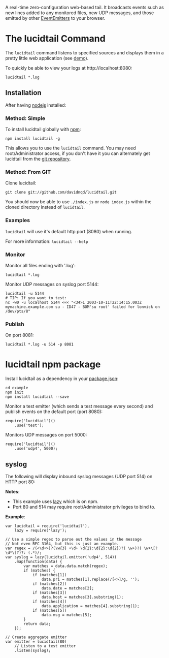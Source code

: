 A real-time zero-configuration web-based tail. It broadcasts events such as
new lines added to any monitored files, new UDP messages, and those emitted by other
[EventEmitters](http://nodejs.org/api/events.html#events_class_events_eventemitter)
to your browser.

The lucidtail Command
===================

The `lucidtail` command listens to specified sources and displays them in a pretty little
web application (see [demo](http://lucidtail.herokuapp.com/)).

To quickly be able to view your logs at http://localhost:8080:

	lucidtail *.log

Installation
------------

After having [nodejs](http://nodejs.org/download/) installed:

### Method: Simple

To install lucidtail globally with [npm](https://www.npmjs.org/package/lucidtail):

	npm install lucidtail -g

This allows you to use the `lucidtail` command. You may need root/Administrator access, if
you don't have it you can alternately get lucidtail from the [git repository](#from-git).

### Method: From GIT

Clone lucidtail:

	git clone git://github.com/davidnqd/lucidtail.git

You should now be able to use `./index.js` or `node index.js` within the cloned directory
instead of `lucidtail`.

### Examples

`lucidtail` will use it's default http port (8080) when running.

For more information: `lucidtail --help`

### Monitor

Monitor all files ending with '.log':

	lucidtail *.log

Monitor UDP messages on syslog port 5144:

	lucidtail -u 5144
	# TIP: If you want to test:
	nc -w0 -u localhost 5144 <<< "<34>1 2003-10-11T22:14:15.003Z mymachine.example.com su - ID47 - BOM'su root' failed for lonvick on /dev/pts/8"

### Publish

On port 8081:

	lucidtail *.log -u 514 -p 8081

lucidtail npm package
=====================

Install lucidtail as a dependency in your [package.json]():

	cd example
	npm init
	npm install lucidtail --save

Monitor a test emitter (which sends a test message every second) and publish events
on the default port (port 8080):

	require('lucidtail')()
		.use('test');

Monitors UDP messages on port 5000:

	require('lucidtail')()
		.use('udp4', 5000);

syslog
------

The following will display inbound syslog messages (UDP port 514) on HTTP port 80:

**Notes**:

 * This example uses [lazy](https://npmjs.org/package/lazy) which is on npm.
 * Port 80 and 514 may require root/Administrator privileges to bind to.

**Example**:

	var lucidtail = require('lucidtail'),
		lazy = require('lazy');

	// Use a simple regex to parse out the values in the message
	// Not even RFC 3164, but this is just an example.
	var regex = /(<\d+>)?(\w{3} +\d+ \d{2}:\d{2}:\d{2})?( \w+)?( \w+\[?\d*\]?)?: (.*)/;
	var syslog = lazy(lucidtail.emitter('udp4', 514))
		.map(function(data) {
			var matches = data.data.match(regex);
			if (matches) {
				if (matches[1])
					data.pri = matches[1].replace(/[<>]/g, '');
				if (matches[2])
					data.date = matches[2];
				if (matches[3])
					data.host = matches[3].substring(1);
				if (matches[4])
					data.application = matches[4].substring(1);
				if (matches[5])
					data.msg = matches[5];
			}
			return data;
		});

	// Create aggregate emitter
	var emitter = lucidtail(80)
		// Listen to a test emitter
		.listen(syslog);
